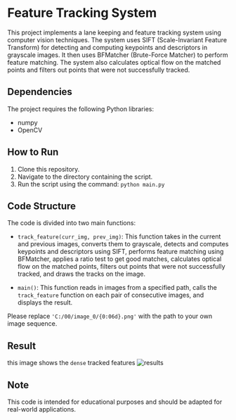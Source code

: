 # Feature Tracking System

This project implements a lane keeping and feature tracking system using computer vision techniques. The system uses SIFT (Scale-Invariant Feature Transform) for detecting and computing keypoints and descriptors in grayscale images. It then uses BFMatcher (Brute-Force Matcher) to perform feature matching. The system also calculates optical flow on the matched points and filters out points that were not successfully tracked.

## Dependencies

The project requires the following Python libraries:
- numpy
- OpenCV

## How to Run

1. Clone this repository.
2. Navigate to the directory containing the script.
3. Run the script using the command: `python main.py`

## Code Structure

The code is divided into two main functions:

- `track_feature(curr_img, prev_img)`: This function takes in the current and previous images, converts them to grayscale, detects and computes keypoints and descriptors using SIFT, performs feature matching using BFMatcher, applies a ratio test to get good matches, calculates optical flow on the matched points, filters out points that were not successfully tracked, and draws the tracks on the image.

- `main()`: This function reads in images from a specified path, calls the `track_feature` function on each pair of consecutive images, and displays the result.

Please replace `'C:/00/image_0/{0:06d}.png'` with the path to your own image sequence.
## Result
this image shows the `dense` tracked features
![results](resut.png)

## Note

This code is intended for educational purposes and should be adapted for real-world applications.
